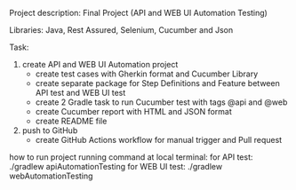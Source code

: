 Project description: Final Project (API and WEB UI Automation Testing)

Libraries: Java, Rest Assured, Selenium, Cucumber and Json

Task:
1. create API and WEB UI Automation project
    - create test cases with Gherkin format and Cucumber Library
    - create separate package for Step Definitions and Feature between API test and WEB UI test
    - create 2 Gradle task to run Cucumber test with tags @api and @web
    - create Cucumber report with HTML and JSON format
    - create README file
2. push to GitHub
   - create GitHub Actions workflow for manual trigger and Pull request

how to run project
running command at local terminal:
for API test: ./gradlew apiAutomationTesting
for WEB UI test: ./gradlew webAutomationTesting 